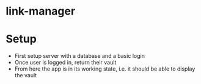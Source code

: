 # link-manager

# Setup
- First setup server with a database and a basic login
- Once user is logged in, return their vault
- From here the app is in its working state, i.e. it should be able to display the vault
